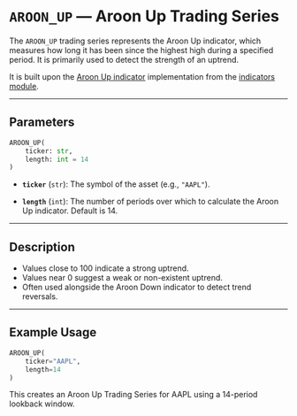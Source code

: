 # `AROON_UP` — Aroon Up Trading Series

The `AROON_UP` trading series represents the Aroon Up indicator, which measures how long it has been since the highest high during a specified period. It is primarily used to detect the strength of an uptrend.

It is built upon the [Aroon Up indicator](https://github.com/DrDanicka/trading_strategy_tester/blob/main/trading_strategy_tester/indicators/trend/aroon.py) implementation from the [indicators module](../indicators.md).

---

## Parameters

```python
AROON_UP(
    ticker: str,
    length: int = 14
)
```

- **`ticker`** (`str`): The symbol of the asset (e.g., `"AAPL"`).

- **`length`** (`int`): The number of periods over which to calculate the Aroon Up indicator. Default is 14.

---

## Description

- Values close to 100 indicate a strong uptrend.
- Values near 0 suggest a weak or non-existent uptrend.
- Often used alongside the Aroon Down indicator to detect trend reversals.

---

## Example Usage

```python
AROON_UP(
    ticker="AAPL",
    length=14
)
```

This creates an Aroon Up Trading Series for AAPL using a 14-period lookback window.
